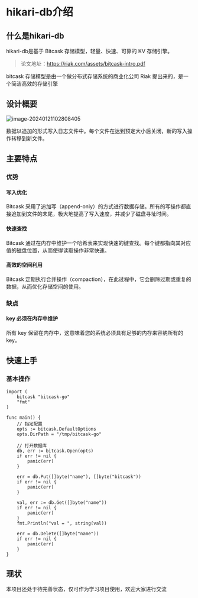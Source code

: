 # hikari-db介绍



## 什么是hikari-db

hikari-db是基于 Bitcask 存储模型，轻量、快速、可靠的 KV 存储引擎。

> 论文地址：<https://riak.com/assets/bitcask-intro.pdf>

bitcask 存储模型是由一个做分布式存储系统的商业化公司 Riak 提出来的，是一个简洁高效的存储引擎

## 设计概要

![image-20240121102808405](images/image-20240121102808405.png)

数据以追加的形式写入日志文件中。每个文件在达到预定大小后关闭，新的写入操作转移到新文件。

## 主要特点

### 优势

#### 写入优化

Bitcask 采用了追加写（append-only）的方式进行数据存储。所有的写操作都直接追加到文件的末尾，极大地提高了写入速度，并减少了磁盘寻址时间。

#### 快速查找

Bitcask 通过在内存中维护一个哈希表来实现快速的键查找。每个键都指向其对应值的磁盘位置，从而使得读取操作非常快速。

#### 高效的空间利用

Bitcask 定期执行合并操作（compaction），在此过程中，它会删除过期或重复的数据，从而优化存储空间的使用。



### 缺点

#### key 必须在内存中维护

所有 key 保留在内存中，这意味着您的系统必须具有足够的内存来容纳所有的 key。



## 快速上手

### 基本操作

    import (
    	bitcask "bitcask-go"
    	"fmt"
    )
    
    func main() {
    	// 指定配置
    	opts := bitcask.DefaultOptions
    	opts.DirPath = "/tmp/bitcask-go"
    
    	// 打开数据库
    	db, err := bitcask.Open(opts)
    	if err != nil {
    		panic(err)
    	}
    
    	err = db.Put([]byte("name"), []byte("bitcask"))
    	if err != nil {
    		panic(err)
    	}
    
    	val, err := db.Get([]byte("name"))
    	if err != nil {
    		panic(err)
    	}
    	fmt.Println("val = ", string(val))
    
    	err = db.Delete([]byte("name"))
    	if err != nil {
    		panic(err)
    	}
    }





## 现状

本项目还处于待完善状态，仅可作为学习项目使用，欢迎大家进行交流



